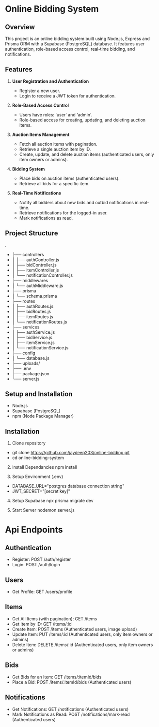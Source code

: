 # Online Bidding System

## Overview

This project is an online bidding system built using Node.js, Express and Prisma ORM with a Supabase (PostgreSQL) database. It features user authentication, role-based access control, real-time bidding, and notifications.

## Features

1. **User Registration and Authentication**
   - Register a new user.
   - Login to receive a JWT token for authentication.

2. **Role-Based Access Control**
   - Users have roles: 'user' and 'admin'.
   - Role-based access for creating, updating, and deleting auction items.

3. **Auction Items Management**
   - Fetch all auction items with pagination.
   - Retrieve a single auction item by ID.
   - Create, update, and delete auction items (authenticated users, only item owners or admins).

4. **Bidding System**
   - Place bids on auction items (authenticated users).
   - Retrieve all bids for a specific item.

5. **Real-Time Notifications**
   - Notify all bidders about new bids and outbid notifications in real-time.
   - Retrieve notifications for the logged-in user.
   - Mark notifications as read.

## Project Structure


.
- ├── controllers
- │   ├── authController.js
- │   ├── bidController.js
- │   ├── itemController.js
- │   └── notificationController.js
- ├── middlewares
- │   └── authMiddleware.js
- ├── prisma
- │       └── schema.prisma
- ├── routes
- │   ├── authRoutes.js
- │   ├── bidRoutes.js
- │   ├── itemRoutes.js
- │   └── notificationRoutes.js
- ├── services
- │   ├── authService.js
- │   ├── bidService.js
- │   ├── itemService.js
- │   └── notificationService.js
- ├── config
- │   └── database.js
- ├── uploads/
- ├── .env
- ├── package.json
- └── server.js

## Setup and Installation

- Node.js
- Supabase (PostgreSQL)
- npm (Node Package Manager)

## Installation 

1. Clone repository
- git clone https://github.com/jaydeep203/online-bidding.git
- cd online-bidding-system

2. Install Dependancies
npm install

3. Setup Environment (.env)
- DATABASE_URL="postgres database connection string"
- JWT_SECRET="[secret key]"

4. Setup Supabase
npx prisma migrate dev

5. Start Server
nodemon server.js

# Api Endpoints

## Authentication
- Register: POST /auth/register
- Login: POST /auth/login
## Users
- Get Profile: GET /users/profile
## Items
- Get All Items (with pagination): GET /items
- Get Item by ID: GET /items/:id
- Create Item: POST /items (Authenticated users, image upload)
- Update Item: PUT /items/:id (Authenticated users, only item owners or admins)
- Delete Item: DELETE /items/:id (Authenticated users, only item owners or admins)
## Bids
- Get Bids for an Item: GET /items/:itemId/bids
- Place a Bid: POST /items/:itemId/bids (Authenticated users)
## Notifications
- Get Notifications: GET /notifications (Authenticated users)
- Mark Notifications as Read: POST /notifications/mark-read (Authenticated users)

